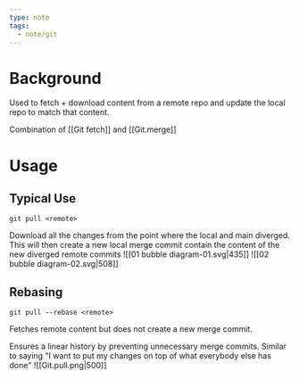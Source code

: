 ```yaml
---
type: note
tags:
  - note/git
---
```

# Background
Used to fetch + download content from a remote repo and update the local repo to match that content. 

Combination of [[Git fetch]] and [[Git.merge]]

# Usage

## Typical Use
```
git pull <remote>
```
Download all the changes from the point where the local and main diverged. This will then create a new local merge commit contain the content of the new diverged remote commits
![[01 bubble diagram-01.svg|435]]
![[02 bubble diagram-02.svg|508]]

## Rebasing
```
git pull --rebase <remote>
```
Fetches remote content but does not create a new merge commit.

Ensures a linear history by preventing unnecessary merge commits. Similar to saying "I want to put my changes on top of what everybody else has done"
![[Git.pull.png|500]]